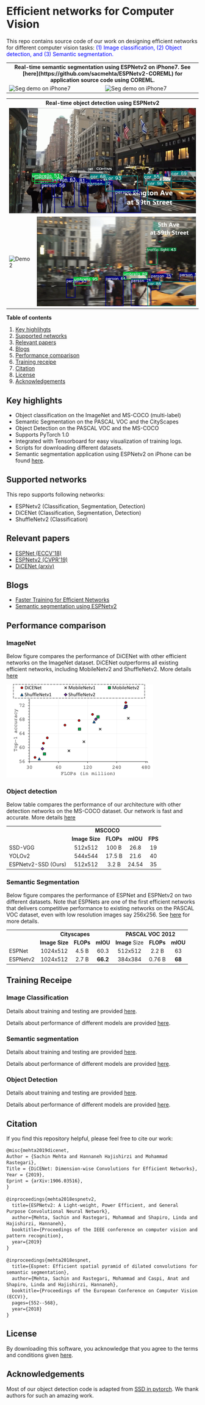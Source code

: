 # Efficient networks for Computer Vision

This repo contains source code of our work on designing efficient networks for different computer vision tasks: <span style="color:blue"> (1) Image classification, (2) Object detection, and (3) Semantic segmentation.</span>

<table>
    <tr>
        <td colspan=2 align="center"><b>Real-time semantic segmentation using ESPNetv2 on iPhone7. See [here](https://github.com/sacmehta/ESPNetv2-COREML) for application source code using COREML.<b></td>
    </tr>
    <tr>
        <td>
            <img src="images/espnetv2_iphone7_video_1.gif" alt="Seg demo on iPhone7"></img>
        </td>
        <td>
            <img src="images/espnetv2_iphone7_video_2.gif" alt="Seg demo on iPhone7"></img>
        </td>
    </tr>
</table>

<table>
    <tr>
        <td colspan=2 align="center"><b>Real-time object detection using ESPNetv2<b></td>
    </tr>
    <tr>
        <td colspan=2 align="center">
            <img src="images/espnetv2_detection_2.gif" alt="Demo 1"></img>
        </td>
    </tr>
    <tr>
        <td>
            <img src="images/espnetv2_detection_1.gif" alt="Demo 2"></img>
        </td>
        <td>
            <img src="images/espnetv2_detection_3.gif" alt="Demo 3"></img>
        </td>
    </tr>
</table>

    
**Table of contents**
 1. [Key highlihgts](#key-highlights)
 2. [Supported networks](#supported-networks)
 3. [Relevant papers](#relevant-papers)
 4. [Blogs](#blogs)
 5. [Performance comparison](#performance-comparison)
 6. [Training receipe](#training-receipe)
 7. [Citation](#citation)
 8. [License](#license)
 9. [Acknowledgements](#acknowledgements)
    
## Key highlights
 * Object classification on the ImageNet and MS-COCO (multi-label)
 * Semantic Segmentation on the PASCAL VOC and the CityScapes
 * Object Detection on the PASCAL VOC and the MS-COCO
 * Supports PyTorch 1.0
 * Integrated with Tensorboard for easy visualization of training logs. 
 * Scripts for downloading different datasets.
 * Semantic segmentation application using ESPNetv2 on iPhone can be found [here](https://github.com/sacmehta/ESPNetv2-COREML). 

## Supported networks
This repo supports following networks:
 * ESPNetv2 (Classification, Segmentation, Detection)
 * DiCENet (Classification, Segmentation, Detection)
 * ShuffleNetv2 (Classification)
 

## Relevant papers
 * [ESPNet (ECCV'18)](https://arxiv.org/abs/1803.06815)
 * [ESPNetv2 (CVPR'19)](https://arxiv.org/abs/1811.11431)
 * [DiCENet (arxiv)](https://arxiv.org/pdf/1906.03516.pdf)
 
## Blogs

 * [Faster Training for Efficient Networks](https://medium.com/p/faster-training-of-efficient-cnns-657953aa080?source=email-dc17ff22fa63--writer.postDistributed&sk=f60110289b6157de4c9e0c00c77f51e9)
 * [Semantic segmentation using ESPNetv2](https://medium.com/@sachinmehta.ngb/espnetv2-for-semantic-segmentation-9e80f155d522?source=friends_link&sk=91bca9326b088a972c170d1f7f5063e8)
 
## Performance comparison

### ImageNet
Below figure compares the performance of DiCENet with other efficient networks on the ImageNet dataset. DiCENet outperforms all existing efficient networks, including MobileNetv2 and ShuffleNetv2. More details [here](model/classification/model_zoo/README.md)

![DiCENet performance on the ImageNet](/images/dicenet_imagenet.png)

### Object detection

Below table compares the performance of our architecture with other detection networks on the MS-COCO dataset. Our network is fast and accurate. More details [here](model/detection/model_zoo/README.md)

<table>
    <tr>
        <td></td>
        <td colspan=3 align="center"> <b>MSCOCO</b></td>
    </tr>
    <tr>
        <td></td>
        <td align="center"> <b>Image Size</b> </td>
        <td align="center"> <b>FLOPs</b> </td>
        <td align="center"> <b>mIOU</b> </td>
        <td align="center"> <b>FPS</b> </td>
    </tr>
    <tr>
        <td> SSD-VGG</td>
        <td align="center"> 512x512 </td>
        <td align="center"> 100 B</td>
        <td align="center"> 26.8 </td>
        <td align="center"> 19 </td>
    </tr>
    <tr>
        <td> YOLOv2</td>
        <td align="center"> 544x544 </td>
        <td align="center"> 17.5 B</td>
        <td align="center"> 21.6 </td>
        <td align="center"> 40 </td>
    </tr>
    <tr>
        <td> ESPNetv2-SSD (Ours) </td>
        <td align="center"> 512x512 </td>
        <td align="center"> 3.2 B</td>
        <td align="center"> 24.54 </td>
        <td align="center"> 35 </td>
    </tr>
</table>


### Semantic Segmentation

Below figure compares the performance of ESPNet and ESPNetv2 on two different datasets. Note that ESPNets are one of the first efficient networks that delivers competitive performance to existing networks on the PASCAL VOC dataset, even with low resolution images say 256x256. See [here](model/segmentation/model_zoo/README.md) for more details.

<table>
    <tr>
        <td></td>
        <td colspan=3 align="center"> <b>Cityscapes</b></td>
        <td colspan=3 align="center"> <b>PASCAL VOC 2012</b> </td>
    </tr>
    <tr>
        <td></td>
        <td align="center"> <b>Image Size</b> </td>
        <td align="center"> <b>FLOPs</b> </td>
        <td align="center"> <b>mIOU</b> </td>
        <td align="center"> <b>Image</b> Size </td>
        <td align="center"> <b>FLOPs</b></td>
        <td align="center"> <b>mIOU</b> </td>
    </tr>
    <tr>
        <td> ESPNet</td>
        <td align="center"> 1024x512 </td>
        <td align="center"> 4.5 B</td>
        <td align="center"> 60.3 </td>
        <td align="center"> 512x512 </td>
        <td align="center"> 2.2 B</td>
        <td align="center"> 63 </td>
    </tr>
    <tr>
        <td> ESPNetv2</td>
        <td align="center"> 1024x512 </td>
        <td align="center"> 2.7 B</td>
        <td align="center"> <b>66.2</b> </td>
        <td align="center"> 384x384 </td>
        <td align="center"> 0.76 B</td>
        <td align="center"> <b>68</b> </td>
    </tr>
</table>

## Training Receipe

### Image Classification
Details about training and testing are provided [here](README_Classification.md).

Details about performance of different models are provided [here](model/classification/model_zoo/README.md).

### Semantic segmentation
Details about training and testing are provided [here](README_Segmentation.md).

Details about performance of different models are provided [here](model/segmentation/model_zoo/README.md).


### Object Detection

Details about training and testing are provided [here](README_Detection.md).

Details about performance of different models are provided [here](model/detection/model_zoo/README.md).

## Citation
If you find this repository helpful, please feel free to cite our work:
```
@misc{mehta2019dicenet,
Author = {Sachin Mehta and Hannaneh Hajishirzi and Mohammad Rastegari},
Title = {DiCENet: Dimension-wise Convolutions for Efficient Networks},
Year = {2019},
Eprint = {arXiv:1906.03516},
}

@inproceedings{mehta2018espnetv2,
  title={ESPNetv2: A Light-weight, Power Efficient, and General Purpose Convolutional Neural Network},
  author={Mehta, Sachin and Rastegari, Mohammad and Shapiro, Linda and Hajishirzi, Hannaneh},
  booktitle={Proceedings of the IEEE conference on computer vision and pattern recognition},
  year={2019}
}

@inproceedings{mehta2018espnet,
  title={Espnet: Efficient spatial pyramid of dilated convolutions for semantic segmentation},
  author={Mehta, Sachin and Rastegari, Mohammad and Caspi, Anat and Shapiro, Linda and Hajishirzi, Hannaneh},
  booktitle={Proceedings of the European Conference on Computer Vision (ECCV)},
  pages={552--568},
  year={2018}
}
```

## License
By downloading this software, you acknowledge that you agree to the terms and conditions given [here](License).


## Acknowledgements
Most of our object detection code is adapted from [SSD in pytorch](https://github.com/amdegroot/ssd.pytorch). We thank authors for such an amazing work.

